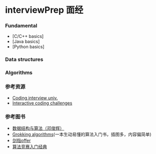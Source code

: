 # interviewPrep 面经

### Fundamental

+ [C/C++ basics]
+ [Java basics]
+ [Python basics]

### Data structures

### Algorithms

### 参考资源
+ [Coding interview univ.](https://github.com/jwasham/coding-interview-university)
+ [Interactive coding challenges](https://github.com/donnemartin/interactive-coding-challenges)

### 参考图书
+ [数据结构与算法（邓俊辉）](https://dsa.cs.tsinghua.edu.cn/~deng/ds/)
+ [Grokking algorithms](https://www.amazon.com/Grokking-Algorithms-illustrated-programmers-curious/dp/1617292230/ref=sr_1_9?keywords=Algorithm&qid=1562678577&s=gateway&sr=8-9)(一本生动易懂的算法入门书，插图多，内容偏简单)
+ [剑指offer](https://book.douban.com/subject/6966465/)
+ [算法竞赛入门经典](https://book.douban.com/subject/25902102/)
